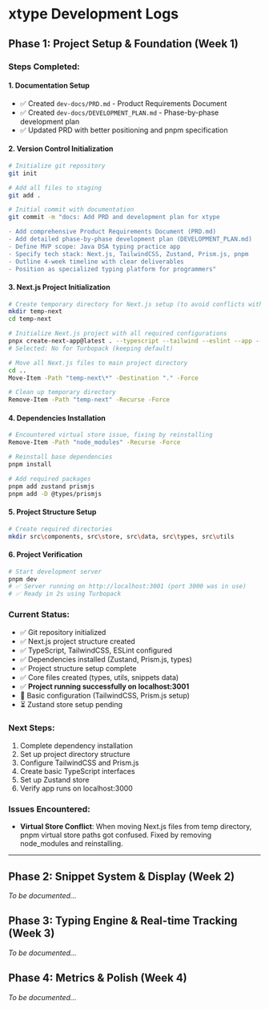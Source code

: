 # xtype Development Logs

## Phase 1: Project Setup & Foundation (Week 1)

### Steps Completed:

#### 1. Documentation Setup
- ✅ Created `dev-docs/PRD.md` - Product Requirements Document
- ✅ Created `dev-docs/DEVELOPMENT_PLAN.md` - Phase-by-phase development plan
- ✅ Updated PRD with better positioning and pnpm specification

#### 2. Version Control Initialization
```bash
# Initialize git repository
git init

# Add all files to staging
git add .

# Initial commit with documentation
git commit -m "docs: Add PRD and development plan for xtype

- Add comprehensive Product Requirements Document (PRD.md)
- Add detailed phase-by-phase development plan (DEVELOPMENT_PLAN.md)
- Define MVP scope: Java DSA typing practice app
- Specify tech stack: Next.js, TailwindCSS, Zustand, Prism.js, pnpm
- Outline 4-week timeline with clear deliverables
- Position as specialized typing platform for programmers"
```

#### 3. Next.js Project Initialization
```bash
# Create temporary directory for Next.js setup (to avoid conflicts with existing dev-docs)
mkdir temp-next
cd temp-next

# Initialize Next.js project with all required configurations
pnpx create-next-app@latest . --typescript --tailwind --eslint --app --src-dir --import-alias "@/*"
# Selected: No for Turbopack (keeping default)

# Move all Next.js files to main project directory
cd ..
Move-Item -Path "temp-next\*" -Destination "." -Force

# Clean up temporary directory
Remove-Item -Path "temp-next" -Recurse -Force
```

#### 4. Dependencies Installation
```bash
# Encountered virtual store issue, fixing by reinstalling
Remove-Item -Path "node_modules" -Recurse -Force

# Reinstall base dependencies
pnpm install

# Add required packages
pnpm add zustand prismjs
pnpm add -D @types/prismjs
```

#### 5. Project Structure Setup
```bash
# Create required directories
mkdir src\components, src\store, src\data, src\types, src\utils
```

#### 6. Project Verification
```bash
# Start development server
pnpm dev
# ✅ Server running on http://localhost:3001 (port 3000 was in use)
# ✅ Ready in 2s using Turbopack
```

### Current Status:
- ✅ Git repository initialized
- ✅ Next.js project structure created
- ✅ TypeScript, TailwindCSS, ESLint configured
- ✅ Dependencies installed (Zustand, Prism.js, types)
- ✅ Project structure setup complete
- ✅ Core files created (types, utils, snippets data)
- ✅ **Project running successfully on localhost:3001**
- 🔄 Basic configuration (TailwindCSS, Prism.js setup)
- ⏳ Zustand store setup pending

### Next Steps:
1. Complete dependency installation
2. Set up project directory structure
3. Configure TailwindCSS and Prism.js
4. Create basic TypeScript interfaces
5. Set up Zustand store
6. Verify app runs on localhost:3000

### Issues Encountered:
- **Virtual Store Conflict**: When moving Next.js files from temp directory, pnpm virtual store paths got confused. Fixed by removing node_modules and reinstalling.

---

## Phase 2: Snippet System & Display (Week 2)
*To be documented...*

## Phase 3: Typing Engine & Real-time Tracking (Week 3)
*To be documented...*

## Phase 4: Metrics & Polish (Week 4)
*To be documented...*
